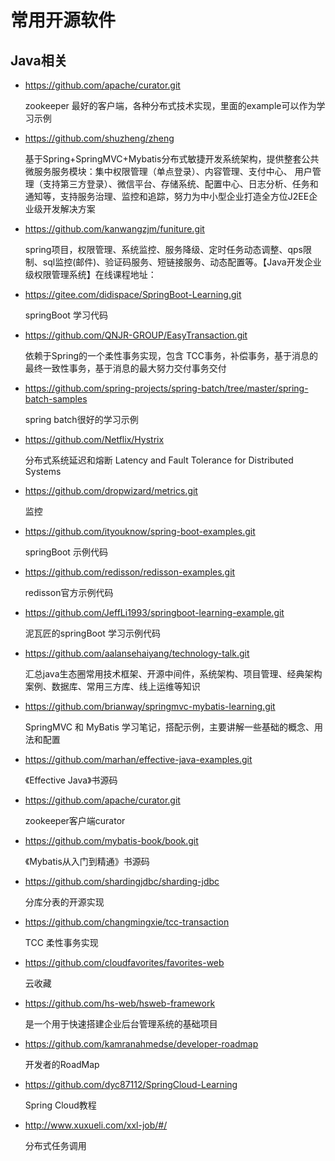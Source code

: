 # 常用开源软件
## Java相关 
* https://github.com/apache/curator.git
    
    zookeeper 最好的客户端，各种分布式技术实现，里面的example可以作为学习示例

* https://github.com/shuzheng/zheng
    
    基于Spring+SpringMVC+Mybatis分布式敏捷开发系统架构，提供整套公共微服务服务模块：集中权限管理（单点登录）、内容管理、支付中心、
    用户管理（支持第三方登录）、微信平台、存储系统、配置中心、日志分析、任务和通知等，支持服务治理、监控和追踪，努力为中小型企业打造全方位J2EE企业级开发解决方案
    
* https://github.com/kanwangzjm/funiture.git
    
    spring项目，权限管理、系统监控、服务降级、定时任务动态调整、qps限制、sql监控(邮件)、验证码服务、短链接服务、动态配置等。【Java开发企业级权限管理系统】在线课程地址：

* https://gitee.com/didispace/SpringBoot-Learning.git
    
    springBoot 学习代码

* https://github.com/QNJR-GROUP/EasyTransaction.git
    
    依赖于Spring的一个柔性事务实现，包含 TCC事务，补偿事务，基于消息的最终一致性事务，基于消息的最大努力交付事务交付
    
* https://github.com/spring-projects/spring-batch/tree/master/spring-batch-samples
    
    spring batch很好的学习示例
    
* https://github.com/Netflix/Hystrix

    分布式系统延迟和熔断 Latency and Fault Tolerance for Distributed Systems
    
* https://github.com/dropwizard/metrics.git

    监控
    
* https://github.com/ityouknow/spring-boot-examples.git
    
    springBoot 示例代码
    
* https://github.com/redisson/redisson-examples.git
    
    redisson官方示例代码
    
* https://github.com/JeffLi1993/springboot-learning-example.git

    泥瓦匠的springBoot 学习示例代码
    
    
* https://github.com/aalansehaiyang/technology-talk.git
    
    汇总java生态圈常用技术框架、开源中间件，系统架构、项目管理、经典架构案例、数据库、常用三方库、线上运维等知识
    
* https://github.com/brianway/springmvc-mybatis-learning.git
    
    SpringMVC 和 MyBatis 学习笔记，搭配示例，主要讲解一些基础的概念、用法和配置
    
* https://github.com/marhan/effective-java-examples.git
    
    《Effective Java》书源码
    
* https://github.com/apache/curator.git
    
    zookeeper客户端curator 
    
* https://github.com/mybatis-book/book.git    
  
    《Mybatis从入门到精通》书源码
    
* https://github.com/shardingjdbc/sharding-jdbc
    
    分库分表的开源实现
    
* https://github.com/changmingxie/tcc-transaction
    
    TCC 柔性事务实现
    
* https://github.com/cloudfavorites/favorites-web
    
    云收藏
    
* https://github.com/hs-web/hsweb-framework
    
    是一个用于快速搭建企业后台管理系统的基础项目
    
* https://github.com/kamranahmedse/developer-roadmap
    
    开发者的RoadMap

* https://github.com/dyc87112/SpringCloud-Learning

    Spring Cloud教程
    
* http://www.xuxueli.com/xxl-job/#/
    
    分布式任务调用
    
    



 
    
     
       